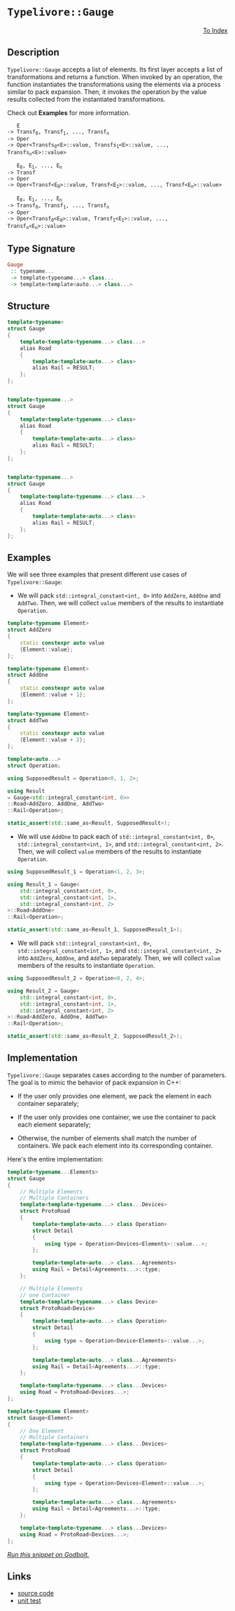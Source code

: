 <!-- Copyright 2024 Feng Mofan
SPDX-License-Identifier: Apache-2.0 -->

# `Typelivore::Gauge`

<p style='text-align: right;'><a href="../../../facilities/metafunctions.md#typelivore-gauge">To Index</a></p>

## Description

`Typelivore::Gauge` accepts a list of elements.
Its first layer accepts a list of transformations and returns a function.
When invoked by an operation, the function instantiates the transformations using the elements via a process similar to pack expansion.
Then, it invokes the operation by the value results collected from the instantiated transformations.

Check out **Examples** for more information.

<pre><code>   E
-> Transf<sub>0</sub>, Transf<sub>1</sub>, ..., Transf<sub>n</sub>
-> Oper
-> Oper&lt;Transfs<sub>0</sub>&lt;E&gt;::value, Transfs<sub>1</sub>&lt;E&gt;::value, ..., Transfs<sub>n</sub>&lt;E&gt;::value&gt;</code></pre>

<pre><code>   E<sub>0</sub>, E<sub>1</sub>, ..., E<sub>n</sub>
-> Transf
-> Oper
-> Oper&lt;Transf&lt;E<sub>0</sub>&gt;::value, Transf&lt;E<sub>1</sub>&gt;::value, ..., Transf&lt;E<sub>n</sub>&gt;::value&gt;</code></pre>

<pre><code>   E<sub>0</sub>, E<sub>1</sub>, ..., E<sub>n</sub>
-> Transf<sub>0</sub>, Transf<sub>1</sub>, ..., Transf<sub>n</sub>
-> Oper
-> Oper&lt;Transf<sub>0</sub>&lt;E<sub>0</sub>&gt;::value, Transf<sub>1</sub>&lt;E<sub>1</sub>&gt;::value, ..., Transf<sub>n</sub>&lt;E<sub>n</sub>&gt;::value&gt;</code></pre>

## Type Signature

```Haskell
Gauge
 :: typename... 
 -> template<typename...> class...
 -> template<template<auto...> class...>
```

## Structure

```C++
template<typename>
struct Gauge
{
    template<template<typename...> class...>
    alias Road
    {
        template<template<auto...> class>
        alias Rail = RESULT;
    };
};


template<typename...>
struct Gauge
{
    template<template<typename...> class>
    alias Road
    {
        template<template<auto...> class>
        alias Rail = RESULT;
    };
};


template<typename...>
struct Gauge
{
    template<template<typename...> class...>
    alias Road
    {
        template<template<auto...> class>
        alias Rail = RESULT;
    };
};
```

## Examples

We will see three examples that present different use cases of `Typelivore::Gauge`:

- We will pack `std::integral_constant<int, 0>` into `AddZero`, `AddOne` and `AddTwo`.
Then, we will collect `value` members of the results to instantiate `Operation`.

```C++
template<typename Element>
struct AddZero 
{ 
    static constexpr auto value
    {Element::value}; 
};

template<typename Element>
struct AddOne
{ 
    static constexpr auto value
    {Element::value + 1}; 
};

template<typename Element>
struct AddTwo
{ 
    static constexpr auto value
    {Element::value + 2}; 
};

template<auto...>
struct Operation;

using SupposedResult = Operation<0, 1, 2>;

using Result 
= Gauge<std::integral_constant<int, 0>>
::Road<AddZero, AddOne, AddTwo>
::Rail<Operation>;

static_assert(std::same_as<Result, SupposedResult>);
```

- We will use `AddOne` to pack each of `std::integral_constant<int, 0>`, `std::integral_constant<int, 1>`, and `std::integral_constant<int, 2>`.
Then, we will collect `value` members of the results to instantiate `Operation`.

```C++
using SupposedResult_1 = Operation<1, 2, 3>;

using Result_1 = Gauge<
    std::integral_constant<int, 0>,
    std::integral_constant<int, 1>,
    std::integral_constant<int, 2>
>::Road<AddOne>
::Rail<Operation>;

static_assert(std::same_as<Result_1, SupposedResult_1>);
```

- We will pack `std::integral_constant<int, 0>`, `std::integral_constant<int, 1>`, and `std::integral_constant<int, 2>` into `AddZero`, `AddOne`, and `AddTwo` separately.
Then, we will collect `value` members of the results to instantiate `Operation`.

```C++
using SupposedResult_2 = Operation<0, 2, 4>;

using Result_2 = Gauge<
    std::integral_constant<int, 0>,
    std::integral_constant<int, 1>,
    std::integral_constant<int, 2>
>::Road<AddZero, AddOne, AddTwo>
::Rail<Operation>;

static_assert(std::same_as<Result_2, SupposedResult_2>);
```

## Implementation

`Typelivore::Gauge` separates cases according to the number of parameters.
The goal is to mimic the behavior of pack expansion in C++:

- If the user only provides one element, we pack the element in each container separately;

- If the user only provides one container, we use the container to pack each element separately;

- Otherwise, the number of elements shall match the number of containers.
We pack each element into its corresponding container.

Here's the entire implementation:

```C++
template<typename...Elements>
struct Gauge
{
    // Multiple Elements
    // Multiple Containers
    template<template<typename...> class...Devices>
    struct ProtoRoad
    { 
        template<template<auto...> class Operation>
        struct Detail
        { 
            using type = Operation<Devices<Elements>::value...>;
        };

        template<template<auto...> class...Agreements>
        using Rail = Detail<Agreements...>::type;
    };

    // Multiple Elements
    // one Container
    template<template<typename...> class Device>
    struct ProtoRoad<Device>
    { 
        template<template<auto...> class Operation>
        struct Detail
        { 
            using type = Operation<Device<Elements>::value...>;
        };

        template<template<auto...> class...Agreements>
        using Rail = Detail<Agreements...>::type;
    };

    template<template<typename...> class...Devices>
    using Road = ProtoRoad<Devices...>;
};

template<typename Element>
struct Gauge<Element>
{
    // One Element
    // Multiple Containers
    template<template<typename...> class...Devices>
    struct ProtoRoad
    { 
        template<template<auto...> class Operation>
        struct Detail
        { 
            using type = Operation<Devices<Element>::value...>;
        };

        template<template<auto...> class...Agreements>
        using Rail = Detail<Agreements...>::type;
    };

    template<template<typename...> class...Devices>
    using Road = ProtoRoad<Devices...>;
};
```

[*Run this snippet on Godbolt.*](https://godbolt.org/#z:OYLghAFBqd5QCxAYwPYBMCmBRdBLAF1QCcAaPECAMzwBtMA7AQwFtMQByARg9KtQYEAysib0QXACx8BBAKoBnTAAUAHpwAMvAFYTStJg1DIApACYAQuYukl9ZATwDKjdAGFUtAK4sGIAMykrgAyeAyYAHI%2BAEaYxCAArAAcpAAOqAqETgwe3r566ZmOAqHhUSyx8Vy2mPbFDEIETMQEuT5%2BgXaYDtmNzQSlkTFxiSkKTS1t%2BdXj/YPllRIAlLaoXsTI7BwEmCypBjsm/m4EAJ6pjKyYAHS32PRsggpH2CYaAILjxF4OANQA4kwvMBMG93iYAOxWD6/WG/AD08N%2BAFkvLRHPtML97rtGARnjC4YiUWiMfRfh5BEwwnECe84b8dnsDqDjkz9kxDmzzpc2Ldri9fsgDAoFPyACKYABueE2z38r0JsK%2BPwIv2UxFQRAASqgmOgwQzIRZfoaGXD2SyjiddhyuW4gUR%2BYLhUxRb8APIXYic7IvM3m34qv6Spp0APm42mpWBuFeTJGRk803%2BcWe72%2BgTWyUyuXWnGPfEvEAgKViLw3W7%2B/zQ%2BmxyHio61iMMy2c1k25nt62O1DOhVCkVi27vYDETC4p7%2BmMM%2BNhYC/bXU2gptOh5fW0fjyf4/vYEtnC5NiMN48fCPE1HovCY7EPPF0hnEgRYylh8LECNt%2B3fjuH3mVgKA6uu6Oayqyip1sqBDfH8Gpaqgur6tm0rgdOUGmlC0YYa2tpWmyeHdscvZ7oOboKOmcSZgw6GxkGMGqr867hjOcJRi2sZzom/6rpRPr1ChuYdgWD7FqW5aAdWtZ0aeNZghxsK/taSnEV4TpVsBQ78luE6FvKkF0VxC5LnQvHMbQm5jrpD57gePJnhhsnNjGKmdnaf48swfIadgZGihKqF5gqEZGYueroLx8E6uFgngcOQGvHJ54Qo2SXgh8rn/l5WIiYI6HBmqgLAsJ955cFyXSUSSIeuEd47heSJXmSr6yNSH6PhahE/l1HkXNlpEgfFYFBQZcIFeqmrRchMbsaxik9cpC2qepCV%2BRRXpUQJ5U4WNDEhpgYYWXNmEmgp5qhTxRxpht/F%2Bscw2YPKbi5QQYllt4knBWlMkpQ5Z2ZUtDpqX2PlrdpVk7vpZ2hSZK5XUxB0bscOmQ7ZID/g5Rq/WlX6A5lnlXANWm3A9UMxjD4WRZNiExfdgWPXuf3Y857zwgAVBznNc/CYLsxzAAq2BCPznM8x8fNc9z8nnmY/hhMKXhYCmbhoAwmypEW21gvjfVXHVhb5XtarvOg6AAFpxKg2GzRhsyOMgQoCOMmCqKkxC/L2vzvRWJ5Qi9Jbe6CzPW8z0vvDrAH63ihuwcbps1aCFXYQyduyo7DDO677ue4HvsWP74kfaali/FwTkh6lLMR9lUdlZB40m%2Bg/MAO6oPJWERqnDuq5nbse8DXsSXnBeB8XJpmOX7eV2HrkkT5YLjTd1F/eLSL849aoaGHoVCF4qSFJg6Dao9pK8UvW1uBopCl9fE9fSzMMn%2Bi1upgCQIgta4zoCWYQ7GOYgAH0e5NDKm4X%2B18t5fUgiWJCBpkamwtpqa%2BjcE7INNi3Nu20YFIzcOfO6iUWZdwAeROIBAIBfxLAoK4xCnrHwUKSa%2Bu994ZEPnQ0kLwlgr1ZmvDepdt4JgXEwg%2BR8n4EAAVwM%2BGYL7VF%2BGYa%2B/gpL8PnIuUR4jeJFQ/scTuBBv4gF/pgf%2BtAgFOxAa9Y44DfiQOwKQbRuj9GGOMRnUx1oLFlwVDYmMFC9GCAMT6IxwDDBmLAYIW%2B6ExKwM3PHcI6FsHhmOHgrM98w5EJIS0chOjKHULdNaNh6JxGML3sI3JYi3HYE4TjVevx17jFkUoxMQiWEiPoXkswkjNp3Uvrfa%2BkhFHng%2BI/ZpYjWnww0R2WxP8fEOICaAixViPG2wyd4v%2BfjHGzBmSEvh7jxlLN8YA6ZQSLF30guE2mbhG6INQGg9AqDfiNwwTEkAsNrQJJokkvpnwmj2xoUoNJXiqFsBoTk1RcjfgNKUE00kACjnlIsBwFYtBOAJF4H4DgWhSCoE4G4aw1ggxrA2Ficw/geCkAIJoOFKwADWiRJDXA0JILgEJ/AaASBoMwAA2NlZgkgpARRwSQvAWASA0FfFFaKMUcF4AoEAV9SWorhaQOAsAYCIBAGsAgqQ1LkEoGgPYdA4gRCuJwVQSQ2UAFo2WSF%2BMAZADspDXDMLwQ%2BhASB4G/tUfgggRBiHYFIGQghFAqHUHK0guhqjNx9KkTgPB4WIuRWS9FnAPRqQ1WqVAVBfjGrNRaq1NrS40taRADwur6Du0JVwJYvBZVaBWBAJAOrUh6rIBQCA9bG0gGAFIORNB0S0koNEeN0QwjNFOFG3gg7mDEFOB6aI2huiyuJTqwsNVaAjuDVgaIwIHS0FoFK7gvAsAsEMMAcQa68Djh6FKR68aXbdDUlsYl%2BjeVotoHgaIPpJ0eCwPGmCeBBV7tIJe4g0QWGSkPUYF9RgyUrCoAYYACgABqeBMDNw2ii4lHrhCiHEL6jDAa1DxtDfoI9KBsWWH0K%2BqVkAVioA1tkXdpqv5XVMJYawZgxWAeIK6q9VGah1GyC4Bg7hPDtD0CEGkCwRjVEKFkAQUw/BSYyDJhg8xhhVF43O3oExWjCemOpnoAg%2BgtBUxUSTtgtNyb0LMIz4nVPLFWOsTYdneVItIKK3g4qM0mvNZa61tr82/AgLgZ1pbZblsrVBlYCBMD6hGBASlIBJD%2BGuAATn8BCSQdKzCSDZcKhIbLkv6E4Py0ggqiXXDZVwNlSRktJEqwkelCRUtstc/G8VkrpUkqgwq5VtbVXJs1c21tJaDVsE4M0FgUoISmqYGRRMXBkvXC4LSx1%2BAiCcbdX6zD3qJDSFw0ofDwbdByPDUwSNe6Y0cBc25hNHAk3qrUr8NNHtiATamzN10c2FtLY0AFotDaS3F38GYCtnW5U1rragYtcQtUtsh/9kY43Jumo%2Bx25LXAr7dp2MQKVEB%2B3BvHcO0dpACeTunbOhwRPF14mXautF67N1iB3UTg9R6T107PRpy9u60U3uQHeonj740vrfcOz9Ww0U/r/cSwDwGlCgdZ/OLrMGmBwcQ8h1DROMNeuw7t2QeGg1oqO0RyDzGrBkeF5RuL6LaNO04AxnRTHSMWDY%2B5jjXHLcrC6PpvwEBXAWeqGJsotmFNFGyP7tIin6jGcWDMWoGmDPmZ0/JvT9RDMDBsyZtTVntN5GT9n6PknPd4sc%2BWwrl243Bo84jt7s2FzzcW7SgLQW1uA7C6D6tkXotYHiFb3lxXSsLbpRCRrEJGWSCyxa6o122u2A61W%2BViqVVqpTTDob%2BrDUcHG9mlgCgpQOylPXlk4wVvBddXoLXWGfW6/9ftg3OgAikBO2d6NZerutcTf11N6at%2BWp33vr2h%2B7YNShacOjagO/gIO8%2B4OKAoBJaq%2BsBIwe%2B%2B8ACB%2ByWACR%2BYiP%2BfAdAWOOOeOaKJOq6xKhBZOc6lOkOS6DAK68a9OwAW6TO/6LO4G4u%2B6HOF6V6wavO/O/6guwawu76pwYu36nGUuvAMuIGuwCukGYOfAsGCGSGKGfUmusg2uV%2Bm2%2BuBGD%2BBgJuTu5G0QHu1u9Qu68IFCpurG7GcQ623GVuXu9QAmQmueomgmBeam0m9Q4ebh2QLhlmce3uae4ethmmcwGeMeZm/QARWm3hpeCgxePqF2b%2BlenAz2LA2%2Bu%2B%2B%2BgBOwwBzeJArekBEWpAUWMWPeF2/eIAZgC2/g/gCQLK9KwqlREIVWLWiREqs%2BMq%2BRVKkgCQKWyQ7KyWkgyWjKaWXAgQvK/gFeYqnA4WYOF2DqTRExLRUBKwgGmQzgkgQAA%3D)

## Links

- [source code](../../../../conceptrodon/typelivore/gauge.hpp)
- [unit test](../../../../tests/unit/metafunctions/typelivore/gauge.test.hpp)
